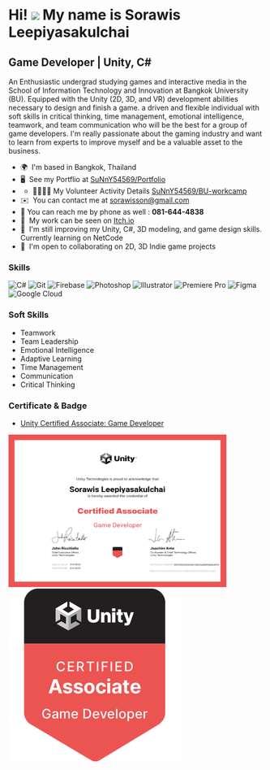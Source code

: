 Hi! ![](https://user-images.githubusercontent.com/18350557/176309783-0785949b-9127-417c-8b55-ab5a4333674e.gif) My name is Sorawis Leepiyasakulchai
================================================================================================================================================

Game Developer | Unity, C#
--------------------------

An Enthusiastic undergrad studying games and interactive media in the School of Information Technology and Innovation at Bangkok University (BU). Equipped with the Unity (2D, 3D, and VR) development abilities necessary to design and finish a game. a driven and flexible individual with soft skills in critical thinking, time management, emotional intelligence, teamwork, and team communication who will be the best for a group of game developers. I'm really passionate about the gaming industry and want to learn from experts to improve myself and be a valuable asset to the business.

* 🌍  I'm based in Bangkok, Thailand
* 🖥️  See my Portflio at [SuNnY54569/Portfolio](https://github.com/SuNnY54569/Portfolio)
* * 🫱🏻‍🫲🏽  My Volunteer Activity Details [SuNnY54569/BU-workcamp](https://github.com/SuNnY54569/BU-workcamp)
* ✉️  You can contact me at [sorawisson@gmail.com](mailto:sorawisson@gmail.com)
* 📱   You can reach me by phone as well : __081-644-4838__
* 🚀  My work can be seen on [Itch.io](http://sunny54569.itch.io/)
* 🧠  I'm still improving my Unity, C#, 3D modeling, and game design skills. Currently learning on NetCode
* 🤝  I'm open to collaborating on 2D, 3D Indie game projects

### Skills

<p align="left">
  <img src="https://raw.githubusercontent.com/danielcranney/readme-generator/main/public/icons/skills/csharp-colored.svg" width="30" height="30" alt="C#" />
  <img src="https://raw.githubusercontent.com/danielcranney/readme-generator/main/public/icons/skills/git-colored.svg" width="30" height="30" alt="Git" />
  <img src="https://raw.githubusercontent.com/danielcranney/readme-generator/main/public/icons/skills/firebase-colored.svg" width="30" height="30" alt="Firebase" />
  <img src="https://raw.githubusercontent.com/danielcranney/readme-generator/main/public/icons/skills/photoshop-colored.svg" width="30" height="30" alt="Photoshop" />
  <img src="https://raw.githubusercontent.com/danielcranney/readme-generator/main/public/icons/skills/illustrator-colored.svg" width="30" height="30" alt="Illustrator" />
  <img src="https://raw.githubusercontent.com/danielcranney/readme-generator/main/public/icons/skills/premierepro-colored.svg" width="30" height="30" alt="Premiere Pro" />
  <img src="https://raw.githubusercontent.com/danielcranney/readme-generator/main/public/icons/skills/figma-colored.svg" width="30" height="30" alt="Figma" />
  <img src="https://raw.githubusercontent.com/danielcranney/readme-generator/main/public/icons/skills/googlecloud-colored.svg" width="30" height="30" alt="Google Cloud" />
</p> 

### Soft Skills

* Teamwork
* Team Leadership
* Emotional Intelligence
* Adaptive Learning
* Time Management
* Communication
* Critical Thinking

### Certificate & Badge

* [Unity Certified Associate: Game Developer](https://www.credly.com/badges/89b8e7bf-7a64-4a9f-86cb-f3dd4888e08c/public_url)

<p align="left">  
  <img src="Game Developer certificate_page-0001.jpg" width="430" height="300" alt="Certificate" />
  <img src="Unity Game Developer badge.png" alt="Badge" />
</p> 






